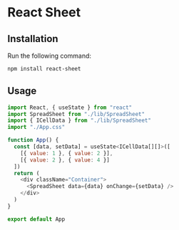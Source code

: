 # React Sheet

## Installation

Run the following command:

```bash
npm install react-sheet
```

## Usage

```js
import React, { useState } from "react"
import SpreadSheet from "./lib/SpreadSheet"
import { ICellData } from "./lib/SpreadSheet"
import "./App.css"

function App() {
  const [data, setData] = useState<ICellData[][]>([
    [{ value: 1 }, { value: 2 }],
    [{ value: 2 }, { value: 4 }]
  ])
  return (
    <div className="Container">
      <SpreadSheet data={data} onChange={setData} />
    </div>
  )
}

export default App
```
